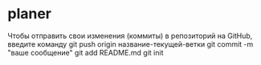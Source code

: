 # planer
Чтобы отправить свои изменения (коммиты) в репозиторий на GitHub, введите команду git push origin название-текущей-ветки
git commit -m "ваше сообщение"
git add README.md
git init
